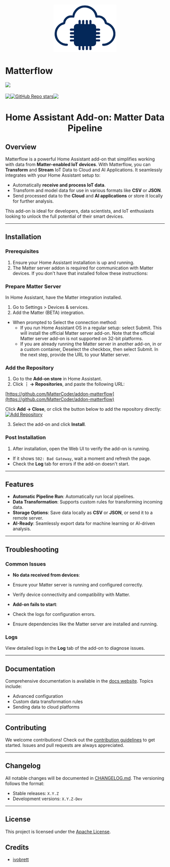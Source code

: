 <div align="center">
    <a href="https://github.com/MatterCoder/Matterflow">
        <img width="200" height="150" src="addons/matterflow/logo.png">
    </a>
    <div style="display: flex;"><h1>Matterflow</h1></div>
    <div style="display: flex;">
<a href="https://matterflow.cloud/docs/intro">
  <img src="https://img.shields.io/badge/Docusaurus-3ECC5F?logo=docusaurus&logoColor=fff"/>    
</a>   
    </div>
    <br>
    <div style="display: flex;">
        <a href="https://github.com/MatterCoder/Matterflow/releases">
            <img src="https://img.shields.io/github/release/MatterCoder/Matterflow.svg">
        </a>
        <a href="https://github.com/MatterCoder/Matterflow/stargazers">
            <img alt="GitHub Repo stars" src="https://img.shields.io/github/stars/Mattercoder/Matterflow">
        </a>
        <a href="https://matterflow.slack.com">
            <img src="https://img.shields.io/badge/Slack-channel-red?logo=slack">
        </a>
    </div>
    <h1>Home Assistant Add-on: Matter Data Pipeline</h1>
</div>

## Overview

Matterflow is a powerful Home Assistant add-on that simplifies working with data from **Matter-enabled IoT devices**. With Matterflow, you can **Transform** and **Stream** IoT Data to Cloud and AI Applications. It seamlessly integrates with your Home Assistant setup to:

- Automatically **receive and process IoT data**.
- Transform and model data for use in various formats like **CSV** or **JSON**.
- Send processed data to the **Cloud** and **AI applications** or store it locally for further analysis.

This add-on is ideal for developers, data scientists, and IoT enthusiasts looking to unlock the full potential of their smart devices.

---

## Installation

### Prerequisites

1. Ensure your Home Assistant installation is up and running.
2. The Matter server addon is required for communication with Matter devices. If you don't have that installed follow these instructions:

### Prepare Matter Server

In Home Assistant, have the Matter integration installed.
1. Go to Settings > Devices & services.
2. Add the Matter (BETA) integration.
- When prompted to Select the connection method:
  * If you run Home Assistant OS in a regular setup: select Submit. This will install the official Matter server add-on. Note that the official Matter server add-on is not supported on 32-bit platforms.
  * If you are already running the Matter server in another add-on, in or a custom container, Deselect the checkbox, then select Submit. In the next step, provide the URL to your Matter server.


### Add the Repository

1. Go to the **Add-on store** in Home Assistant.
2. Click **⋮ → Repositories**, and paste the following URL:
   
[https://github.com/MatterCoder/addon-matterflow](https://github.com/MatterCoder/addon-matterflow)

Click **Add → Close**, or click the button below to add the repository directly:  
[![Add Repository](https://my.home-assistant.io/badges/supervisor_add_addon_repository.svg)](https://my.home-assistant.io/redirect/supervisor_add_addon_repository/?repository_url=https%3A%2F%2Fgithub.com%2FMattercoder%2Faddon-matterflow)

3. Select the add-on and click **Install**.

### Post Installation

1. After installation, open the Web UI to verify the add-on is running.  
- If it shows `502: Bad Gateway`, wait a moment and refresh the page.
- Check the **Log** tab for errors if the add-on doesn't start.

---

## Features

- **Automatic Pipeline Run**: Automatically run local pipelines.
- **Data Transformation**: Supports custom rules for transforming incoming data.
- **Storage Options**: Save data locally as **CSV** or **JSON**, or send it to a remote server.
- **AI-Ready**: Seamlessly export data for machine learning or AI-driven analysis.

---

## Troubleshooting

### Common Issues

- **No data received from devices**:
- Ensure your Matter server is running and configured correctly.
- Verify device connectivity and compatibility with Matter.

- **Add-on fails to start**:
- Check the logs for configuration errors.
- Ensure dependencies like the Matter server are installed and running.

### Logs

View detailed logs in the **Log** tab of the add-on to diagnose issues.

---

## Documentation

Comprehensive documentation is available in the [docs website](https://Matterflow.cloud). Topics include:

- Advanced configuration
- Custom data transformation rules
- Sending data to cloud platforms

---

## Contributing

We welcome contributions! Check out the [contribution guidelines](https://github.com/MatterCoder/Matterflow/blob/main/CONTRIBUTING.md) to get started. Issues and pull requests are always appreciated.

---

## Changelog

All notable changes will be documented in [CHANGELOG.md](CHANGELOG.md). The versioning follows the format:

- Stable releases: `X.Y.Z`
- Development versions: `X.Y.Z-Dev`

---

## License

This project is licensed under the [Apache License](LICENSE).

## Credits

- [ivobrett](https://github.com/oidebrett)


[aarch64-shield]: https://img.shields.io/badge/aarch64-yes-green.svg
[amd64-shield]: https://img.shields.io/badge/amd64-yes-green.svg
[armhf-shield]: https://img.shields.io/badge/armhf-yes-green.svg
[armv7-shield]: https://img.shields.io/badge/armv7-yes-green.svg
[i386-shield]: https://img.shields.io/badge/i386-yes-green.svg
